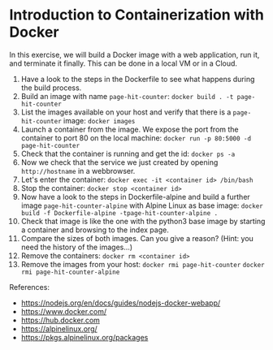 # Introduction to Containerization with Docker

In this exercise, we will build a Docker image with a web application, run it, and terminate it finally. This can be done in a local VM or in a Cloud.

 1. Have a look to the steps in the Dockerfile to see what happens during the build process.
 2. Build an image with name `page-hit-counter`: 
        `docker build . -t page-hit-counter`
 3. List the images available on your host and verify that there is a `page-hit-counter` image:
        `docker images`
 4. Launch a container from the image. We expose the port from the container to port 80 on the local machine:
	 `docker run -p 80:5000 -d page-hit-counter`
 5. Check that the container is running and get the id:
	 `docker ps -a`
 6. Now we check that the service we just created by opening `http://hostname` in a webbrowser.
 7. Let's enter the container: 
         `docker exec -it <container id> /bin/bash`
 8. Stop the container: 
	 `docker stop <container id>`
  9. Now have a look to the steps in Dockerfile-alpine and build a further image `page-hit-counter-alpine` with Alpine Linux as base image:
         `docker build -f Dockerfile-alpine -tpage-hit-counter-alpine .`
 10. Check that image is like the one with the python3 base image by starting a container and browsing to the index page.
 11. Compare the sizes of both images. Can you give a reason? (Hint: you need the history of the images...)
 12. Remove the containers: 
	 `docker rm <container id>`
 13. Remove the images from your host: 
	 `docker rmi page-hit-counter`
	 `docker rmi page-hit-counter-alpine`

References: 
 - https://nodejs.org/en/docs/guides/nodejs-docker-webapp/
 - https://www.docker.com/
 - https://hub.docker.com
 - https://alpinelinux.org/
 - https://pkgs.alpinelinux.org/packages
